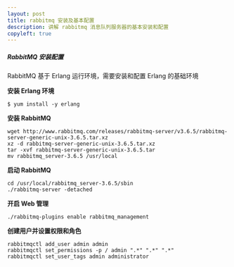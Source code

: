 ```yaml
---
layout: post
title: rabbitmq 安装及基本配置
description: 讲解 rabbitmq 消息队列服务器的基本安装和配置
copyleft: true
---
```



##### RabbitMQ 安装配置

RabbitMQ 基于 Erlang 运行环境，需要安装和配置 Erlang 的基础环境

**安装 Erlang 环境**

    $ yum install -y erlang

**安装 RabbitMQ**

    wget http://www.rabbitmq.com/releases/rabbitmq-server/v3.6.5/rabbitmq-server-generic-unix-3.6.5.tar.xz
    xz -d rabbitmq-server-generic-unix-3.6.5.tar.xz
    tar -xvf rabbitmq-server-generic-unix-3.6.5.tar
    mv rabbitmq_server-3.6.5 /usr/local

**启动 RabbitMQ**

    cd /usr/local/rabbitmq_server-3.6.5/sbin
    ./rabbitmq-server -detached

**开启 Web 管理**

    ./rabbitmq-plugins enable rabbitmq_management

**创建用户并设置权限和角色**

    rabbitmqctl add_user admin admin
    rabbitmqctl set_permissions -p / admin ".*" ".*" ".*"
    rabbitmqctl set_user_tags admin administrator

